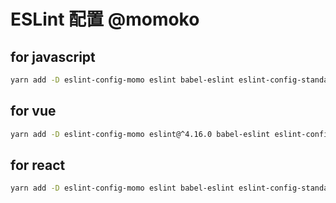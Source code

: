 # ESLint 配置 @momoko

## for javascript

```bash
yarn add -D eslint-config-momo eslint babel-eslint eslint-config-standard eslint-plugin-standard eslint-plugin-node eslint-plugin-promise eslint-plugin-import
```

## for vue

```bash
yarn add -D eslint-config-momo eslint@^4.16.0 babel-eslint eslint-config-standard eslint-plugin-standard eslint-plugin-node eslint-plugin-promise eslint-plugin-import eslint-plugin-jsx-a11y eslint-plugin-vue
```

## for react

```bash
yarn add -D eslint-config-momo eslint babel-eslint eslint-config-standard eslint-plugin-standard eslint-plugin-node eslint-plugin-promise eslint-plugin-import eslint-plugin-jsx-a11y eslint-plugin-react
```
